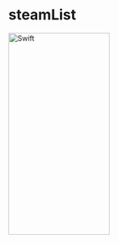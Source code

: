 # steamList
 <img src="https://user-images.githubusercontent.com/92629913/208742280-41177cc5-a91c-4581-9557-e2525a260a20.png" title="Swift" alt="Swift" width="200" height="400"/>&nbsp;

